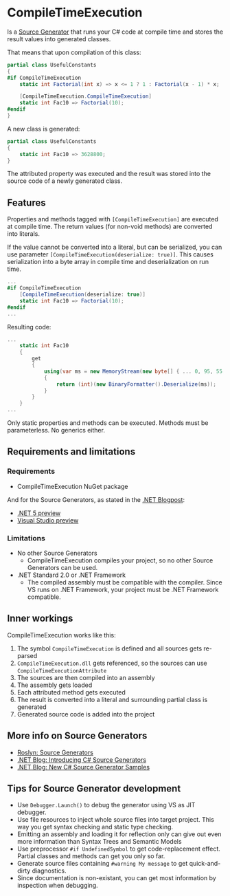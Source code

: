 # CompileTimeExecution
Is a [Source Generator](#more-info-on-source-generators) that runs your C# code at compile time and stores the result values into generated classes.

That means that upon compilation of this class:
```csharp
partial class UsefulConstants
{
#if CompileTimeExecution
    static int Factorial(int x) => x <= 1 ? 1 : Factorial(x - 1) * x;

    [CompileTimeExecution.CompileTimeExecution]
    static int Fac10 => Factorial(10);
#endif
}
```
A new class is generated:
```csharp
partial class UsefulConstants
{
    static int Fac10 => 3628800;
}
```
The attributed property was executed and the result was stored into the source code of a newly generated class.

## Features
Properties and methods tagged with `[CompileTimeExecution]` are executed at compile time.
The return values (for non-void methods) are converted into literals.

If the value cannot be converted into a literal, but can be serialized, you can use parameter `[CompileTimeExecution(deserialize: true)]`.
This causes serialization into a byte array in compile time and deserialization on run time.
```csharp
...
#if CompileTimeExecution
    [CompileTimeExecution(deserialize: true)]
    static int Fac10 => Factorial(10);
#endif
...
```
Resulting code:
```csharp
...
    static int Fac10
    {
        get
        {
            using(var ms = new MemoryStream(new byte[] { ... 0, 95, 55, 0 ... }))
            {
                return (int)(new BinaryFormatter().Deserialize(ms));
            }
        }
    }
...
```

Only static properties and methods can be executed. Methods must be parameterless. No generics either.

## Requirements and limitations
### Requirements

- CompileTimeExecution NuGet package

And for the Source Generators, as stated in the [.NET Blogpost](#more-info-on-source-generators):
- [.NET 5 preview](https://dotnet.microsoft.com/download/dotnet/5.0)
- [Visual Studio preview](https://visualstudio.microsoft.com/vs/preview/)

### Limitations
- No other Source Generators
  * CompileTimeExecution compiles your project, so no other Source Generators can be used.
- .NET Standard 2.0 or .NET Framework
  * The compiled assembly must be compatible with the compiler. Since VS runs on .NET Framework, your project must be .NET Framework compatible.

## Inner workings
CompileTimeExecution works like this:
1. The symbol `CompileTimeExecution` is defined and all sources gets re-parsed
2. `CompileTimeExecution.dll` gets referenced, so the sources can use `CompileTimeExecutionAttribute`
3. The sources are then compiled into an assembly
4. The assembly gets loaded
5. Each attributed method gets executed
6. The result is converted into a literal and surrounding partial class is generated
7. Generated source code is added into the project

## More info on Source Generators
- [Roslyn: Source Generators](https://github.com/dotnet/roslyn/blob/master/docs/features/source-generators.md)
- [.NET Blog: Introducing C# Source Generators](https://devblogs.microsoft.com/dotnet/introducing-c-source-generators/)
- [.NET Blog: New C# Source Generator Samples](https://devblogs.microsoft.com/dotnet/new-c-source-generator-samples/)

## Tips for Source Generator development
- Use `Debugger.Launch()` to debug the generator using VS as JIT debugger.
- Use file resources to inject whole source files into target project. This way you get syntax checking and static type checking.
- Emitting an assembly and loading it for reflection only can give out even more information than Syntax Trees and Semantic Models
- Use preprocessor `#if UndefinedSymbol` to get code-replacement effect. Partial classes and methods can get you only so far.
- Generate source files containing `#warning My message` to get quick-and-dirty diagnostics.
- Since documentation is non-existant, you can get most information by inspection when debugging.
